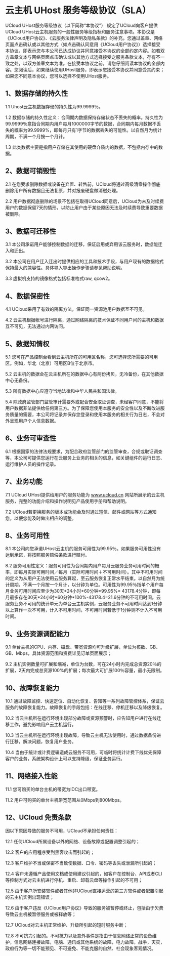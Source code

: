 

# 云主机 UHost 服务等级协议（SLA）

UCloud UHost服务等级协议（以下简称“本协议”） 规定了UCloud向客户提供UCloud
UHost云主机服务的一般性服务等级指标和服务注意事项。本协议是《UCloud用户协议》、《云服务法律声明及隐私条款》的补充。您通过盖章、网络页面点击确认或以其他方式（如点击确认同意用《UCloud用户协议》）选择接受本协议，即表示您与本公司已达成协议并同意接受本协议的全部约定内容。如若双方盖章文本与网络页面点击确认或以其他方式选择接受之服务条款文本，存有不一致之处，以双方盖章文本为准。在接受本协议之前，请您仔细阅读本协议的全部内容。您阅读后，如果继续使用UHost服务，即表示您接受本协议并同意受其约束；如果您不同意本协议，您可以选择不使用UHost服务。

## 1、数据存储的持久性

1.1 Uhost云主机数据存储的持久性为99.9999％。

1.2
数据存储的持久性定义：合同期内数据保持存储状态不丢失的概率。持久性为99.9999％意指合同期内用户每月1000000字节的数据，合同期内每月数据不丢失的概率为99.9999%，即每月只有1字节的数据丢失的可能性。以自然月为统计周期，不满一个月按一个月计。

1.3 此类数据主要是指用户存储在其使用的硬盘介质内的数据，不包括内存中的数据。

## 2、数据可销毁性

2.1 在您要求删除数据或设备在弃置、转售前，UCloud将通过高级清零操作彻底删除用户所有数据且无法复原，并对报废硬盘做消磁处理。

2.2
用户数据彻底删除的场景不包括在取得UCloud同意后，UCloud为未及时续费用户的数据保留7天的情形，以防止用户由于某些原因无法及时续费导致重要数据被删除。

## 3、数据可迁移性

3.1 本公司承诺用户能够控制数据的迁移，保证启用或弃用该云服务时，数据能迁入和迁出。

3.2 本公司在用户迁入迁出时提供相应的工具和技术手段，与用户现有的数据格式保持最大的兼容性。具体导入导出操作步骤请参见帮助说明。

3.3 虚拟机支持的镜像格式包括标准格式raw, qcow2。

## 4、数据保密性

4.1 UCloud采用了有效的隔离方法，保证同一资源池用户数据互不可见。

4.2 云主机根据帐号进行隔离，通过网络隔离的技术保证不同用户间的主机和数据互不可见，无法通过内网访问。

## 5、数据知情权

5.1 您可在产品控制台看到云主机所在的可用区名称，您可选择您所需要的可用区。例如，华北（北京）可用区B位于北京市。

5.2 云主机的数据会在云主机所在的数据中心有两份拷贝，无冷备份，在其他数据中心无备份。

5.3 所有数据中心应遵守当地法律和中华人民共和国法律。

5.4
除政府监管部门监管审计需要外或配合安全取证调查，未经客户同意，不能将用户数据非法提供给任何第三方。为了保障您使用本服务的安全性以及不断改进服务质量的需要，本公司将记录并保存您登录和使用本服务的相关行为日志，不会对外呈现用户个人信息数据。

## 6、业务可审查性

6.1
根据国家的法律法规要求，为配合政府监管部门的监管审查，合规或取证调查等，本公司可提供您运行在云服务上业务的相关的信息，如关键组件的运行日志、运行维护人员的操作记录。

## 7、业务功能

7.1 UCloud
UHost提供给用户的服务功能为 www.ucloud.cn 网站所展示的云主机服务，完整的功能介绍和操作说明见产品使用手册和帮助说明。

7.2 UCloud若更换服务的版本或功能会及时通过短信、邮件或网站等方式通知您，以便您能及时做出相应的调整。

## 8、业务可用性

8.1 本公司向您承诺UHost云主机的服务可用性为99.95％。如果服务可用性没有达到承诺，将按照服务赔偿条款进行赔付。

8.2
服务可用性定义：服务可用性为合同期内用户每月云服务业务可用时间的概率，即每月实际可用时间／每月（实际可用时间＋不可用时间）。其中不可用时间的定义为从用户无法使用云服务算起，至云服务恢复正常水平结束。以自然月为统计周期，不满一个月按一个月计，以分钟为单位。可用性为99.95％指单个用户每月业务可用时间应至少为30天\*24小时\*60分钟\*99.95%=
43178.4分钟，即每月最多存在30天\*24小时\*60分钟\*100%-43178.4=21.6分钟的不可用时间。云服务业务不可用的统计单元为单台云主机实例，云服务业务不可用时间达到1分钟以上算作一次不可用，计入不可用时间，不可用时间若低于1分钟则不计入不可用时间。

## 9、业务资源调配能力

9.1 单台主机的CPU、内存、磁盘、带宽资源均可升级扩展，单位为核数、GB、GB、Mbps，具体资源范围和资费详见订单页面展示；

9.2
主机实例数量可扩展和缩减，单位为台数，可在24小时内完成总资源20％的扩展，2天内完成总资源100%的扩展；每次最大可扩展100％容量，最小无限制。

## 10、故障恢复能力

10.1
通过故障监控、快速定位、自动化恢复、告知等一系列故障管控体系，保证云服务的故障恢复能力。故障恢复的手段包括：在线迁移、停机迁移以及降级恢复。

10.2 当云主机所在运行环境出现部分故障或资源预警时，应告知用户进行在线迁移工作，避免影响用户云主机运行。

10.3 当云主机所在运行环境出现故障，导致云主机无法使用时，通过数据备份进行迁移，解决问题，恢复用户业务。

10.4 当由于统计或计费逻辑造成云服务不可用，可临时将统计计费下线优先保障客户的业务，系统架构设计上可以支持降级，保证业务运行。

## 11、网络接入性能

11.1 您可购买的单台主机的带宽为IDC出口带宽。

11.2 用户可购买的单台主机带宽范围从0Mbps到800Mbps。

## 12、UCloud 免责条款

因以下原因导致的服务不可用，UCloud不承担任何责任：

12.1 任何UCloud所属设备以外的网络、设备故障或配置调整引起的；

12.2 客户的应用程序受到黑客攻击而引起的；

12.3 客户维护不当或保密不当致使数据、口令、密码等丢失或泄漏所引起的；

12.4 客户未遵循产品使用文档或使用建议引起的，如客户在控制台、API或者CLI等控制方式对云主机进行停机、重启、卸载云盘等操作引起的不可用；

12.5 由于客户所安装软件或者其他非UCloud直接运营的第三方软件或者配置引起的云主机实例出现错误；

12.6 由于客户违反《UCloud用户协议》导致的服务被暂停或终止，包括由于欠费导致云主机被暂停服务或被释放等；

12.7 UCloud对云主机正常维护、升级所引起的短时服务中断；

12.8 不可抗力引起的。不可抗力以及意外事件是指由于信息网络正常的设备维护，信息网络连接故障，电脑、通讯或其他系统的故障，电力故障，战争，天灾，政府行为等一切不能预见、不可避免、不能克服的自然、社会现象客观情况。
